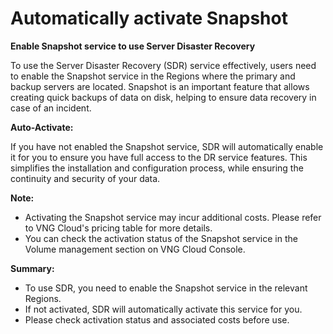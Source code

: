 # Automatically activate Snapshot

**Enable Snapshot service to use Server Disaster Recovery**

To use the Server Disaster Recovery (SDR) service effectively, users need to enable the Snapshot service in the Regions where the primary and backup servers are located. Snapshot is an important feature that allows creating quick backups of data on disk, helping to ensure data recovery in case of an incident.

**Auto-Activate:**

If you have not enabled the Snapshot service, SDR will automatically enable it for you to ensure you have full access to the DR service features. This simplifies the installation and configuration process, while ensuring the continuity and security of your data.

**Note:**

* Activating the Snapshot service may incur additional costs. Please refer to VNG Cloud's pricing table for more details.
* You can check the activation status of the Snapshot service in the Volume management section on VNG Cloud Console.

**Summary:**

* To use SDR, you need to enable the Snapshot service in the relevant Regions.
* If not activated, SDR will automatically activate this service for you.
* Please check activation status and associated costs before use.
